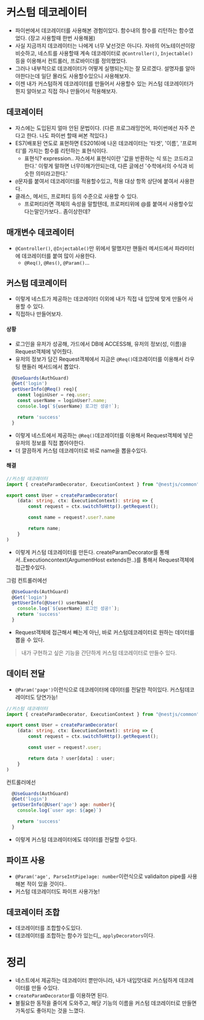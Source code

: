 # 커스텀 데코레이터
- 파이썬에서 데코레이터를 사용해본 경험이있다. 함수내의 함수를 리턴하는 함수였었다. (장고 사용할때 한번 사용해봄)
- 사실 지금까지 데코레이터는 나에게 너무 낯선것은 아니다. 자바의 어노테이션이랑 비슷하고, 네스트를 사용할때 계속 데코레이터로 `@Controller()`, `Injectable()`등을 이용해서 컨트롤러, 프로바이더를 정의했었다.
- 그러나 내부적으로 데코레이터가 어떻게 실행되는지는 잘 모르겠다. 설명자를 알아야한다는데 일단 몰라도 사용할수있으니 사용해보자.
- 이젠 내가 커스텀하게 데코레이터를 만들어서 사용할수 있는 커스텀 데코레이터가 뭔지 알아보고 직접 하나 만들어서 적용해보자.

## 데코레이터
- 자스에는 도입된지 얼마 안된 문법이다. (다른 프로그래밍언어, 파이썬에선 자주 쓴다고 한다. 나도 파이썬 할때 써본 적있다.)
- ES7(배포된 연도로 표현하면 ES2016)에 나온 데코레이터는 '타겟', '이름', '프로퍼티'를 가지는 함수를 리턴하는 표현식이다.
    - 표현식? expression.. 자스에서 표현식이란 '값을 반환하는 식 또는 코드라고한다.' 이렇게 말하면 너무이해가안되는데, 다른 글에선 '수학에서의 수식과 비슷한 의미라고한다.'
- `@`문자를 붙여서 데코레이터를 적용할수있고, 적용 대상 항목 상단에 붙여서 사용한다. 
- 클래스, 메서드, 프로퍼티 등의 수준으로 사용할 수 있다.
    - 프로퍼티라면 객체의 속성을 말할텐데, 프로퍼티위에 @를 붙여서 사용할수있다는말인가보다.. 좀이상한데?

## 매개변수 데코레이터
- `@Controller()`, `@Injectable()`만 위에서 말했지만 핸들러 메서드에서 파라미터에 데코레이터를 붙여 많이 사용한다.
    - `@Req()`, `@Res()`, `@Param()`...

## 커스텀 데코레이터
- 이렇게 네스트가 제공하는 데코레이터 이외에 내가 직접 내 입맛에 맞게 만들어 사용할 수 있다.
- 직접하나 만들어보자.

#### 상황
- 로그인을 유저가 성공해, 가드에서 DB에 ACCESS해, 유저의 정보(성, 이름)을 Request객체에 넣어줬다.
- 유저의 정보가 담긴 Request객체에서 지금은 `@Req()`데코레이터를 이용해서 라우팅 핸들러 메서드에서 뽑았다.

```typescript
  @UseGuards(AuthGuard)
  @Get('login')
  getUserInfo(@Req() req){
    const loginUser = req.user;
    const userName = loginUser?.name;
    console.log(`${userName} 로그인 성공!`);

    return 'success'
  }
```
- 이렇게 네스트에서 제공하는 `@Req()`데코레이터를 이용해서 Request객체에 넣은 유저의 정보를 직접 뽑아야한다.
- 더 깔끔하게 커스텀 데코레이터로 바로 name을 뽑을수있다. 

#### 해결
```typescript
//커스텀 데코레이터
import { createParamDecorator, ExecutionContext } from "@nestjs/common";

export const User = createParamDecorator(
    (data: string, ctx: ExecutionContext): string => {
        const request = ctx.switchToHttp().getRequest();

        const name = request?.user?.name

        return name;
    }
)
```
- 이렇게 커스텀 데코레이터를 만든다. createParamDecorator를 통해서..Executioncontext(ArgumentHost extends한..)를 통해서 Request객체에 접근할수있다.

그럼 컨트롤러에선 
```typescript
  @UseGuards(AuthGuard)
  @Get('login')
  getUserInfo(@User() userName){
    console.log(`${userName} 로그인 성공!`);
    return 'success'
  }
```
- Request객체에 접근해서 빼는게 아닌, 바로 커스텀데코레이터로 원하는 데이터를 뽑을 수 있다.

> 내가 구현하고 싶은 기능을 간단하게 커스텀 데코레이터로 만들수 있다.

## 데이터 전달
- `@Param('page')`이런식으로 데코레이터에 데이터를 전달한 적이있다. 커스텀데코레이터도 당연가능!

```typescript
//커스텀 데코레이터
import { createParamDecorator, ExecutionContext } from "@nestjs/common";

export const User = createParamDecorator(
    (data: string, ctx: ExecutionContext): string => {
        const request = ctx.switchToHttp().getRequest();

        const user = request?.user;

        return data ? user[data] : user;
    }
)
```

컨트롤러에선
```typescript
  @UseGuards(AuthGuard)
  @Get('login')
  getUserInfo(@User('age') age: number){
    console.log(`user age: ${age}`)

    return 'success'
  }
```
- 이렇게 커스텀 데코레이터에도 데이터를 전달할 수있다.

## 파이프 사용
- `@Param('age', ParseIntPipe)age: number`이런식으로 validaiton pipe를 사용해본 적이 있을 것이다..
- 커스텀 데코레이터도 파이프 사용가눙!

## 데코레이터 조합
- 데코레이터를 조합할수도있다. 
- 데코레이터를 조합하는 함수가 있는디,, `applyDecorators`이다.

# 정리
- 네스트에서 제공하는 데코레이터 뿐만아니라, 내가 내입맛대로 커스텀하게 데코레이터를 만들 수있다.
- `createParamDecorator`를 이용하면 된다.
- 불필요한 동작을 줄이게 도와주고, 해당 기능의 이름을 커스텀 데코레이터로 만들면 가독성도 좋아지는 것을 느꼈다.